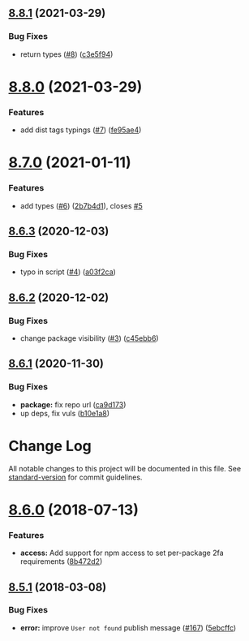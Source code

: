 ## [8.8.1](https://github.com/qiwi-forks/npm-registry-client/compare/v8.8.0...v8.8.1) (2021-03-29)


### Bug Fixes

* return types ([#8](https://github.com/qiwi-forks/npm-registry-client/issues/8)) ([c3e5f94](https://github.com/qiwi-forks/npm-registry-client/commit/c3e5f94c3eb3c214943293854c1788f93316771c))

# [8.8.0](https://github.com/qiwi-forks/npm-registry-client/compare/v8.7.0...v8.8.0) (2021-03-29)


### Features

* add dist tags typings ([#7](https://github.com/qiwi-forks/npm-registry-client/issues/7)) ([fe95ae4](https://github.com/qiwi-forks/npm-registry-client/commit/fe95ae4632c74aa2b0bf3b8665fa197e0aeae487))

# [8.7.0](https://github.com/qiwi-forks/npm-registry-client/compare/v8.6.3...v8.7.0) (2021-01-11)


### Features

* add types ([#6](https://github.com/qiwi-forks/npm-registry-client/issues/6)) ([2b7b4d1](https://github.com/qiwi-forks/npm-registry-client/commit/2b7b4d194b1c152a06f376e5a29ebd7e50764688)), closes [#5](https://github.com/qiwi-forks/npm-registry-client/issues/5)

## [8.6.3](https://github.com/qiwi-forks/npm-registry-client/compare/v8.6.2...v8.6.3) (2020-12-03)


### Bug Fixes

* typo in  script ([#4](https://github.com/qiwi-forks/npm-registry-client/issues/4)) ([a03f2ca](https://github.com/qiwi-forks/npm-registry-client/commit/a03f2ca437b6f56cd1b9de86a540744583594402))

## [8.6.2](https://github.com/qiwi-forks/npm-registry-client/compare/v8.6.1...v8.6.2) (2020-12-02)


### Bug Fixes

* change package visibility ([#3](https://github.com/qiwi-forks/npm-registry-client/issues/3)) ([c45ebb6](https://github.com/qiwi-forks/npm-registry-client/commit/c45ebb6e97d09e98fd93a6926544153e90559bf6))

## [8.6.1](https://github.com/qiwi-forks/npm-registry-client/compare/v8.6.0...v8.6.1) (2020-11-30)


### Bug Fixes

* **package:** fix repo url ([ca9d173](https://github.com/qiwi-forks/npm-registry-client/commit/ca9d1739a74bb7b856d6cfe13b99e7bf9469dcde))
* up deps, fix vuls ([b10e1a8](https://github.com/qiwi-forks/npm-registry-client/commit/b10e1a8571604928cd5f417a999073fbfed86f89))

# Change Log

All notable changes to this project will be documented in this file. See [standard-version](https://github.com/conventional-changelog/standard-version) for commit guidelines.

<a name="8.6.0"></a>
# [8.6.0](https://github.com/npm/npm-registry-client/compare/v8.5.1...v8.6.0) (2018-07-13)


### Features

* **access:** Add support for npm access to set per-package 2fa requirements ([8b472d2](https://github.com/npm/npm-registry-client/commit/8b472d2))



<a name="8.5.1"></a>
## [8.5.1](https://github.com/npm/npm-registry-client/compare/v8.5.0...v8.5.1) (2018-03-08)


### Bug Fixes

* **error:** improve `User not found` publish message ([#167](https://github.com/npm/npm-registry-client/issues/167)) ([5ebcffc](https://github.com/npm/npm-registry-client/commit/5ebcffc))
